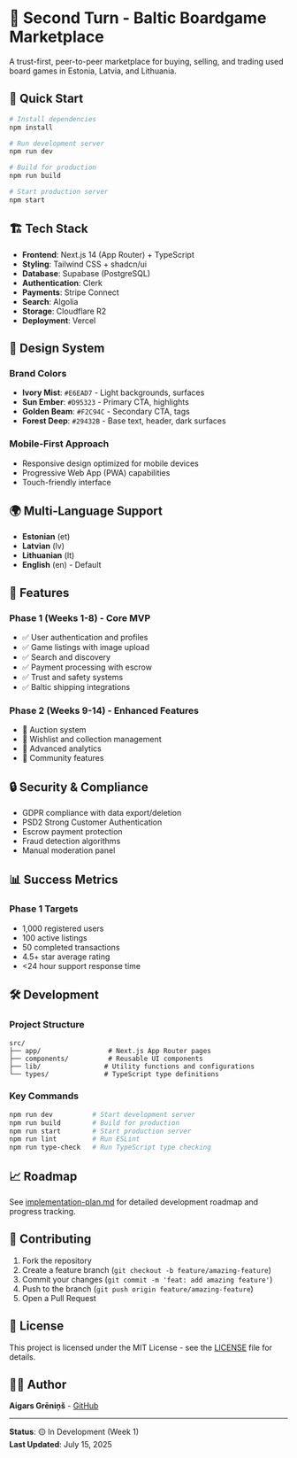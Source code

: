 # 🎯 Second Turn - Baltic Boardgame Marketplace

A trust-first, peer-to-peer marketplace for buying, selling, and trading used board games in Estonia, Latvia, and Lithuania.

## 🚀 Quick Start

```bash
# Install dependencies
npm install

# Run development server
npm run dev

# Build for production
npm run build

# Start production server
npm start
```

## 🏗️ Tech Stack

- **Frontend**: Next.js 14 (App Router) + TypeScript
- **Styling**: Tailwind CSS + shadcn/ui
- **Database**: Supabase (PostgreSQL)
- **Authentication**: Clerk
- **Payments**: Stripe Connect
- **Search**: Algolia
- **Storage**: Cloudflare R2
- **Deployment**: Vercel

## 🎨 Design System

### Brand Colors

- **Ivory Mist**: `#E6EAD7` - Light backgrounds, surfaces
- **Sun Ember**: `#D95323` - Primary CTA, highlights
- **Golden Beam**: `#F2C94C` - Secondary CTA, tags
- **Forest Deep**: `#29432B` - Base text, header, dark surfaces

### Mobile-First Approach

- Responsive design optimized for mobile devices
- Progressive Web App (PWA) capabilities
- Touch-friendly interface

## 🌍 Multi-Language Support

- **Estonian** (et)
- **Latvian** (lv)
- **Lithuanian** (lt)
- **English** (en) - Default

## 📱 Features

### Phase 1 (Weeks 1-8) - Core MVP

- ✅ User authentication and profiles
- ✅ Game listings with image upload
- ✅ Search and discovery
- ✅ Payment processing with escrow
- ✅ Trust and safety systems
- ✅ Baltic shipping integrations

### Phase 2 (Weeks 9-14) - Enhanced Features

- 🔄 Auction system
- 🔄 Wishlist and collection management
- 🔄 Advanced analytics
- 🔄 Community features

## 🔒 Security & Compliance

- GDPR compliance with data export/deletion
- PSD2 Strong Customer Authentication
- Escrow payment protection
- Fraud detection algorithms
- Manual moderation panel

## 📊 Success Metrics

### Phase 1 Targets

- 1,000 registered users
- 100 active listings
- 50 completed transactions
- 4.5+ star average rating
- <24 hour support response time

## 🛠️ Development

### Project Structure

```
src/
├── app/                 # Next.js App Router pages
├── components/          # Reusable UI components
├── lib/                # Utility functions and configurations
└── types/              # TypeScript type definitions
```

### Key Commands

```bash
npm run dev          # Start development server
npm run build        # Build for production
npm run start        # Start production server
npm run lint         # Run ESLint
npm run type-check   # Run TypeScript type checking
```

## 📈 Roadmap

See [implementation-plan.md](./implementation-plan.md) for detailed development roadmap and progress tracking.

## 🤝 Contributing

1. Fork the repository
2. Create a feature branch (`git checkout -b feature/amazing-feature`)
3. Commit your changes (`git commit -m 'feat: add amazing feature'`)
4. Push to the branch (`git push origin feature/amazing-feature`)
5. Open a Pull Request

## 📄 License

This project is licensed under the MIT License - see the [LICENSE](LICENSE) file for details.

## 👨‍💻 Author

**Aigars Grēniņš** - [GitHub](https://github.com/secondturn-games)

---

**Status**: 🟡 In Development (Week 1)  
**Last Updated**: July 15, 2025
